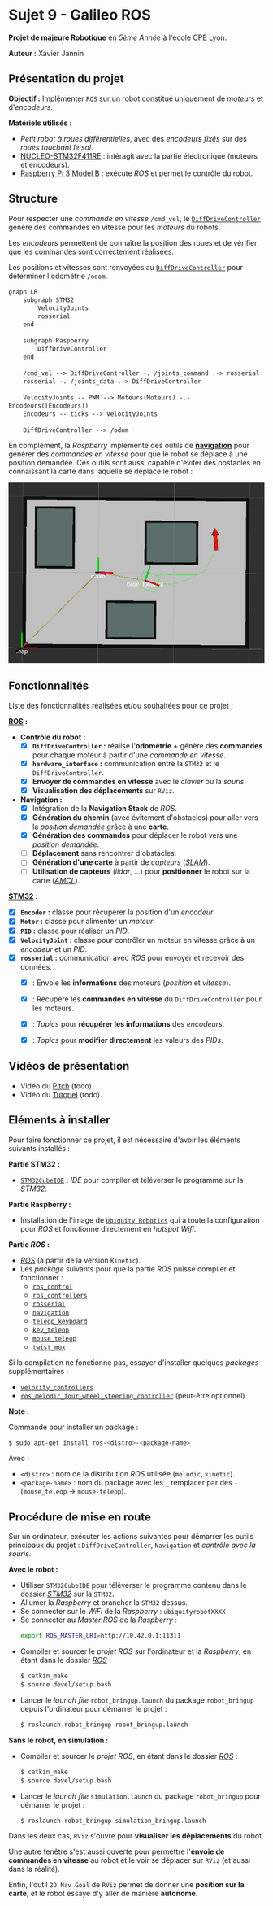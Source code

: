 # Sujet 9 - Galileo ROS

**Projet de majeure Robotique** en *5ème Année* à l'école [CPE Lyon](https://www.cpe.fr/).

**Auteur :** Xavier Jannin

## Présentation du projet

**Objectif :** Implémenter [`ROS`](https://www.ros.org/) sur un robot constitué uniquement de *moteurs* et d'*encodeurs*.

**Matériels utilisés :**
- *Petit robot à roues différentielles*, avec des *encodeurs fixés* sur des *roues touchant le sol*.
- [NUCLEO-STM32F411RE](https://www.st.com/en/evaluation-tools/nucleo-f411re.html) : intéragit avec la partie électronique (moteurs et encodeurs).
- [Raspberry Pi 3 Model B](https://www.raspberrypi.org/products/raspberry-pi-3-model-b/) : exécute *ROS* et permet le contrôle du robot.


## Structure

Pour respecter une *commande en vitesse* `/cmd_vel`, le [`DiffDriveController`](./ROS/robot_hardware) génère des commandes en vitesse pour les *moteurs* du robots.

Les *encodeurs* permettent de connaître la position des roues et de vérifier que les commandes sont correctement réalisées.

Les positions et vitesses sont renvoyées au [`DiffDriveController`](./ROS/src/robot_hardware) pour déterminer l'odométrie `/odom`.

```mermaid
graph LR
    subgraph STM32
        VelocityJoints
        rosserial
    end

    subgraph Raspberry
        DiffDriveController
    end

    /cmd_vel --> DiffDriveController -. /joints_command .-> rosserial
    rosserial -. /joints_data .-> DiffDriveController

    VelocityJoints -- PWM --> Moteurs(Moteurs) -.- Encodeurs([Encodeurs])
    Encodeurs -- ticks --> VelocityJoints

    DiffDriveController --> /odom
```

En complément, la *Raspberry* implémente des outils de [**navigation**](./ROS/src/robot_navigation) pour générer des *commandes en vitesse* pour que le robot se déplace à une position demandée.
Ces outils sont aussi capable d'éviter des obstacles en connaissant la carte dans laquelle se déplace le robot :

![Navigation du robot sur RViz](./images/RViz_navigation.png)


## Fonctionnalités

Liste des fonctionnalités réalisées et/ou souhaitées pour ce projet :

**[ROS](./ROS/src) :**
- **Contrôle du robot :**
  - [x] **`DiffDriveController` :** réalise l'**odométrie** + génère des **commandes** pour chaque moteur à partir d'une *commande en vitesse*.
  - [x] **`hardware_interface` :** communication entre la `STM32` et le `DiffDriveController`.
  - [x] **Envoyer de commandes en vitesse** avec le *clavier* ou la *souris*.
  - [x] **Visualisation des déplacements** sur `RViz`.
- **Navigation :**
  - [x] Intégration de la **Navigation Stack** de *ROS*.
  - [x] **Génération du chemin** (avec évitement d'obstacles) pour aller vers la *position demandée* grâce à une **carte**.
  - [x] **Génération des commandes** pour déplacer le robot vers une *position demandée*.
  - [ ] **Déplacement** sans rencontrer d'obstacles.
  - [ ] **Génération d'une carte** à partir de *capteurs* ([*SLAM*](http://wiki.ros.org/gmapping)).
  - [ ] **Utilisation de capteurs** (*lidar*, ...) pour **positionner** le robot sur la carte ([*AMCL*](http://wiki.ros.org/amcl)).

**[STM32](./STM32) :**
- [x] **`Encoder` :** classe pour récupérer la position d'un *encodeur*.
- [x] **`Motor` :** classe pour alimenter un *moteur*.
- [x] **`PID` :** classe pour réaliser un *PID*.
- [x] **`VelocityJoint` :** classe pour contrôler un moteur en vitesse grâce à un *encodeur* et un *PID*.
- [x] **`rosserial` :** communication avec *ROS* pour envoyer et recevoir des données.
    - [x] : Envoie les **informations** des moteurs (*position* et *vitesse*).
    - [x] : Récupère les **commandes en vitesse** du `DiffDriveController` pour les moteurs.
    - [x] : *Topics* pour **récupérer les informations** des *encodeurs*.
    - [x] : *Topics* pour **modifier directement** les valeurs des *PIDs*.


## Vidéos de présentation

- Vidéo du [Pitch]() (todo).
- Vidéo du [Tutoriel]() (todo).


## Eléments à installer

Pour faire fonctionner ce projet, il est nécessaire d'avoir les éléments suivants installés :

**Partie STM32 :**
- [`STM32CubeIDE`](https://www.st.com/en/development-tools/stm32cubeide.html) : *IDE* pour compiler et téléverser le programme sur la *STM32*.

**Partie Raspberry :**
- Installation de l'image de [`Ubiquity Robotics`](https://downloads.ubiquityrobotics.com/pi.html) qui a toute la configuration pour *ROS* et fonctionne directement en *hotspot Wifi*.

**Partie *ROS* :**
- [*ROS*](http://wiki.ros.org/melodic/Installation/Ubuntu) (à partir de la version `Kinetic`).
- Les *package* suivants pour que la partie *ROS* puisse compiler et fonctionner :
  - [`ros_control`](http://wiki.ros.org/ros_control)
  - [`ros_controllers`](http://wiki.ros.org/ros_controllers)
  - [`rosserial`](http://wiki.ros.org/rosserial)
  - [`navigation`](http://wiki.ros.org/navigation)
  - [`teleop_keyboard`](http://wiki.ros.org/teleop_twist_keyboard)
  - [`key_teleop`](http://wiki.ros.org/key_teleop)
  - [`mouse_teleop`](https://github.com/ros-teleop/teleop_tools/tree/kinetic-devel/mouse_teleop)
  - [`twist_mux`](http://wiki.ros.org/twist_mux)

Si la compilation ne fonctionne pas, essayer d'installer quelques *packages* supplémentaires :
- [`velocity_controllers`](http://wiki.ros.org/robot_mechanism_controllers/JointVelocityController)
- [`ros_melodic_four_wheel_steering_controller`](http://wiki.ros.org/four_wheel_steering_controller) (peut-être optionnel)


**Note :**

Commande pour installer un package :
```sh
$ sudo apt-get install ros-<distro>-<package-name>
```
Avec :
- `<distro>` : nom de la distribution *ROS* utilisée (`melodic`, `kinetic`).
- `<package-name>` : nom du package avec les `_` remplacer par des `-` (`mouse_teleop` → `mouse-teleop`).



## Procédure de mise en route

Sur un ordinateur, exécuter les actions suivantes pour démarrer les outils principaux du projet : `DiffDriveController`, `Navigation` et *contrôle avec la souris*.

**Avec le robot :**
- Utiliser `STM32CubeIDE` pour téléverser le programme contenu dans le dossier [*STM32*](./STM32) sur la `STM32`.
- Allumer la *Raspberry* et brancher la `STM32` dessus.
- Se connecter sur le *WiFi* de la *Raspberry* : `ubiquityrobotXXXX`
- Se connecter au *Master ROS* de la *Raspberry* :
  ```sh
  export ROS_MASTER_URI=http://10.42.0.1:11311
  ```
- Compiler et sourcer le *projet ROS* sur l'ordinateur et la *Raspberry*, en étant dans le dossier [*ROS*](./ROS) :
  ```sh
  $ catkin_make
  $ source devel/setup.bash
  ```
- Lancer le *launch file* `robot_bringup.launch` du package `robot_bringup` depuis l'ordinateur pour démarrer le projet :
  ```sh
  $ roslaunch robot_bringup robot_bringup.launch
  ```

**Sans le robot, en simulation :**
- Compiler et sourcer le *projet ROS*, en étant dans le dossier [*ROS*](./ROS) :
  ```sh
  $ catkin_make
  $ source devel/setup.bash
  ```
- Lancer le *launch file* `simulation.launch` du package `robot_bringup` pour démarrer le projet :
  ```sh
  $ roslaunch robot_bringup simulation_bringup.launch
  ```

Dans les deux cas, `RViz` s'ouvre pour **visualiser les déplacements** du robot.

Une autre fenêtre s'est aussi ouverte pour permettre l'**envoie de commandes en vitesse** au robot et le voir se déplacer sur `RViz` (et aussi dans la réalité).

Enfin, l'outil `2D Nav Goal` de `RViz` permet de donner une **position sur la carte**, et le robot essaye d'y aller de manière **autonome**.
